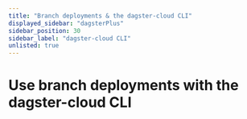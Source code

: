 ```yaml
---
title: "Branch deployments & the dagster-cloud CLI"
displayed_sidebar: "dagsterPlus"
sidebar_position: 30
sidebar_label: "dagster-cloud CLI"
unlisted: true
---
```


# Use branch deployments with the dagster-cloud CLI
